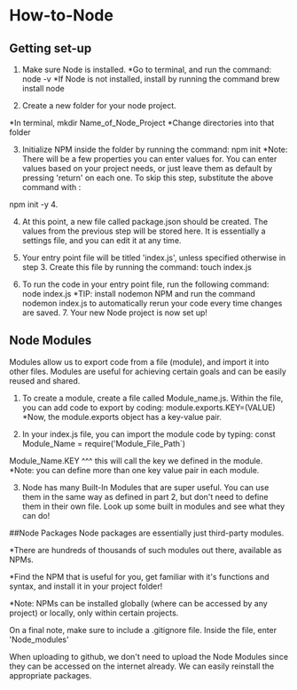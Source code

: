 # How-to-Node

## Getting set-up
1. Make sure Node is installed. 
 *Go to terminal, and run the command: 
 node -v 
 *If Node is not installed, install by running the command 
 brew install node

2. Create a new folder for your node project.

*In terminal, 
mkdir Name_of_Node_Project 
*Change directories into that folder

3. Initialize NPM inside the folder by running the command:
npm init 
*Note: There will be a few properties you can enter values for. You can enter values based on your project needs, or just leave them as default by pressing 'return' on each one. To skip this step, substitute the above command with :

npm init -y 4. 

4. At this point, a new file called package.json should be created. The values from the previous step will be stored here. It is essentially a settings file, and you can edit it at any time.

5. Your entry point file will be titled 'index.js', unless specified otherwise in step 3. Create this file by running the command:
touch index.js 

6. To run the code in your entry point file, run the following command: 
node index.js 
*TIP: install nodemon NPM and run the command 
nodemon index.js 
to automatically rerun your code every time changes are saved. 7. Your new Node project is now set up!

## Node Modules
Modules allow us to export code from a file (module), and import it into other files. Modules are useful for achieving certain goals and can be easily reused and shared.

1. To create a module, create a file called Module_name.js. Within the file, you can add code to export by coding: 
module.exports.KEY=(VALUE) 
*Now, the module.exports object has a key-value pair.

2. In your index.js file, you can import the module code by typing: 
const Module_Name = require('Module_File_Path`)

Module_Name.KEY ^^^ this will call the key we defined in the module. 
*Note: you can define more than one key value pair in each module.

3. Node has many Built-In Modules that are super useful. You can use them in the same way as defined in part 2, but don't need to define them in their own file. Look up some built in modules and see what they can do!

##Node Packages
Node packages are essentially just third-party modules.

*There are hundreds of thousands of such modules out there, available as NPMs.

*Find the NPM that is useful for you, get familiar with it's functions and syntax, and install it in your project folder!

  *Note: NPMs can be installed globally (where can be accessed by any project) or locally, only within certain projects.

On a final note, make sure to include a .gitignore file. Inside the file, enter 'Node_modules'

When uploading to github, we don't need to upload the Node Modules since they can be accessed on the internet already. We can easily reinstall the appropriate packages.
